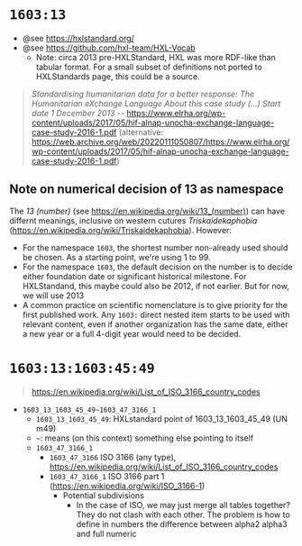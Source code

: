 # `1603:13`

- @see https://hxlstandard.org/
- @see https://github.com/hxl-team/HXL-Vocab
  - Note: circa 2013 pre-HXLStandard, HXL was more RDF-like than tabular format.
    For a small subset of definitions not ported to HXLStandards page, this could be a source.

> _Standardising humanitarian data for a better response: The Humanitarian eXchange Language About this case study (...) Start date 1 December 2013_ -- https://www.elrha.org/wp-content/uploads/2017/05/hif-alnap-unocha-exchange-language-case-study-2016-1.pdf (alternative: https://web.archive.org/web/20220111050807/https://www.elrha.org/wp-content/uploads/2017/05/hif-alnap-unocha-exchange-language-case-study-2016-1.pdf)

## Note on numerical decision of 13 as namespace

The _13 (number)_ (see <https://en.wikipedia.org/wiki/13_(number)>) can have differnt meanings, inclusive on western cutures _Triskaidekaphobia_ (<https://en.wikipedia.org/wiki/Triskaidekaphobia>). However:

- For the namespace `1603`, the shortest number non-already used should be chosen. As a starting point, we're using 1 to 99.
- For the namespace `1603`, the default decision on the number is to decide either foundation date or significant historical milestone. For HXLStandand, this maybe could also be 2012, if not earlier. But for now, we will use 2013
- A common practice on scientific nomenclature is to give priority for the first published work. Any `1603:` direct nested item starts to be used with relevant content, even if another organization has the same date, either a new year or a full 4-digit year would need to be decided.

# `1603:13:1603:45:49`

<!--
Using https://en.wikipedia.org/wiki/Percent-encoding as reference of other standards to itself
-->

> https://en.wikipedia.org/wiki/List_of_ISO_3166_country_codes

- `1603_13_1603_45_49~1603_47_3166_1`
  - `1603_13_1603_45_49`: HXLstandard point of 1603_13_1603_45_49 (UN m49)
  - `~`: means (on this context) something else pointing to itself
  - `1603_47_3166_1`
    - `1603_47_3166` ISO 3166 (any type), https://en.wikipedia.org/wiki/List_of_ISO_3166_country_codes
    - `1603_47_3166_1` ISO 3166 part 1 (https://en.wikipedia.org/wiki/ISO_3166-1)
      - Potential subdivisions
        - In the case of ISO, we may just merge all tables together? They do not clash with each other. The problem is how to define in numbers the difference between alpha2 alpha3 and full numeric

